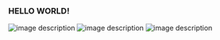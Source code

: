 ### HELLO WORLD!
![image description](https://img.shields.io/badge/-Son-green)
![image description](https://img.shields.io/badge/-couple-green)
![image description](https://img.shields.io/badge/-Student-green)
